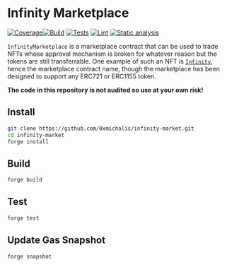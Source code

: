 # Infinity Marketplace

[![Coverage](https://coveralls.io/repos/github/0xmichalis/infinity-market/badge.svg?branch=main)](https://coveralls.io/github/0xmichalis/infinity-market?branch=main)[![Build](https://github.com/0xmichalis/infinity-market/actions/workflows/build.yml/badge.svg)](https://github.com/0xmichalis/infinity-market/actions/workflows/build.yml) [![Tests](https://github.com/0xmichalis/infinity-market/actions/workflows/test.yml/badge.svg)](https://github.com/0xmichalis/infinity-market/actions/workflows/test.yml) [![Lint](https://github.com/0xmichalis/infinity-market/actions/workflows/lint.yml/badge.svg)](https://github.com/0xmichalis/infinity-market/actions/workflows/lint.yml) [![Static analysis](https://github.com/0xmichalis/infinity-market/actions/workflows/analyze.yml/badge.svg)](https://github.com/0xmichalis/infinity-market/actions/workflows/analyze.yml)

`InfinityMarketplace` is a marketplace contract that can be used to trade NFTs whose approval mechanism is broken for whatever reason but the tokens are still transferrable. One example of such an NFT is [`Infinity`](https://etherscan.io/token/0x0082578eedfd01ec97c36165469d012d6dc257cc), hence the marketplace contract name, though the marketplace has been designed to support any ERC721 or ERC1155 token.

**The code in this repository is not audited so use at your own risk!**

## Install

```sh
git clone https://github.com/0xmichalis/infinity-market.git
cd infinity-market
forge install
```

## Build

```sh
forge build
```

## Test

```sh
forge test
```

## Update Gas Snapshot

```sh
forge snapshot
```
